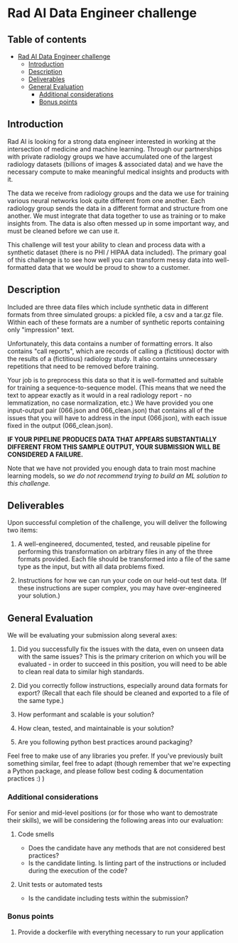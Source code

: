 # Rad AI Data Engineer challenge


## Table of contents
- [Rad AI Data Engineer challenge](#rad-ai-data-engineer-challenge)
  * [Introduction](#introduction)
  * [Description](#description)
  * [Deliverables](#deliverables)
  * [General Evaluation](#general-evaluation)
    + [Additional considerations](#additional-considerations)
    + [Bonus points](#bonus-points)

## Introduction

Rad AI is looking for a strong data engineer interested in working at the intersection of medicine and machine learning. Through our partnerships with private radiology groups we have accumulated one of the largest radiology datasets (billions of images & associated data) and we have the necessary compute to make meaningful medical insights and products with it.

The data we receive from radiology groups and the data we use for training various neural networks look quite different from one another. Each radiology group sends the data in a different format and structure from one another. We must integrate that data together to use as training or to make insights from. The data is also often messed up in some important way, and must be cleaned before we can use it.

This challenge will test your ability to clean and process data with a synthetic dataset (there is no PHI / HIPAA data included). The primary goal of this challenge is to see how well you can transform messy data into well-formatted data that we would be proud to show to a customer.

## Description

Included are three data files which include synthetic data in different formats from three simulated groups: a pickled file, a csv and a tar.gz file. Within each of these formats are a number of synthetic reports containing only "impression" text.

Unfortunately, this data contains a number of formatting errors. It also contains "call reports", which are records of calling a (fictitious) doctor with the results of a (fictitious) radiology study. It also contains unnecessary repetitions that need to be removed before training.

Your job is to preprocess this data so that it is well-formatted and suitable for training a sequence-to-sequence model. (This means that we need the text to appear exactly as it would in a real radiology report - no lemmatization, no case normalization, etc.) We have provided you one input-output pair (066.json and 066_clean.json) that contains all of the issues that you will have to address in the input (066.json), with each issue fixed in the output (066_clean.json).

**IF YOUR PIPELINE PRODUCES DATA THAT APPEARS SUBSTANTIALLY DIFFERENT FROM THIS SAMPLE OUTPUT, YOUR SUBMISSION WILL BE CONSIDERED A FAILURE.**

Note that we have not provided you enough data to train most machine learning models, so _we do not recommend trying to build an ML solution to this challenge._

## Deliverables

Upon successful completion of the challenge, you will deliver the following two items:

1. A well-engineered, documented, tested, and reusable pipeline for performing this transformation on arbitrary files in any of the three formats provided. Each file should be transformed into a file of the same type as the input, but with all data problems fixed.

2. Instructions for how we can run your code on our held-out test data. (If these instructions are super complex, you may have over-engineered your solution.)

## General Evaluation

We will be evaluating your submission along several axes:

1. Did you successfully fix the issues with the data, even on unseen data with the same issues? This is the primary criterion on which you will be evaluated - in order to succeed in this position, you will need to be able to clean real data to similar high standards.

2. Did you correctly follow instructions, especially around data formats for export? (Recall that each file should be cleaned and exported to a file of the same type.)

3. How performant and scalable is your solution?

4. How clean, tested, and maintainable is your solution?

5. Are you following python best practices around packaging?

Feel free to make use of any libraries you prefer. If you've previously built something similar, feel free to adapt (though remember that we're expecting a Python package, and please follow best coding & documentation practices :) )

### Additional considerations

For senior and mid-level positions (or for those who want to demostrate their skills), we will be considering the following areas into our evaluation:

1. Code smells
    * Does the candidate have any methods that are not considered best practices?
    * Is the candidate linting. Is linting part of the instructions or included during the execution of the code?

2. Unit tests or automated tests
    * Is the candidate including tests within the submission?

### Bonus points

1. Provide a dockerfile with everything necessary to run your application
